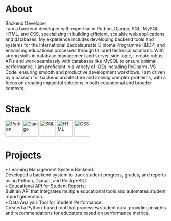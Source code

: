 # About 
Backend Developer<br>
I am a backend developer with expertise in Python, Django, SQL, MySQL, HTML, and CSS, specializing in building efficient, scalable web applications and databases. My experience includes developing backend tools and systems for the International Baccalaureate Diploma Programme (IBDP) and enhancing educational processes through tailored technical solutions.
With strong skills in database management and server-side logic, I create robust APIs and work seamlessly with databases like MySQL to ensure optimal performance. I am proficient in a variety of IDEs including PyCharm, VS Code, ensuring smooth and productive development workflows.
I am driven by a passion for backend architecture and solving complex problems, with a focus on creating impactful solutions in both educational and broader contexts.

# Stack
<img src="https://cdn.iconscout.com/icon/free/png-512/python-2-226051.png" alt="Python" width="50px" height="auto" /> <img src="https://static.djangoproject.com/img/logos/django-logo-positive.png" alt="Django" width="50px" height="auto" /> <img src="https://cdn-icons-png.flaticon.com/512/2772/2772128.png" alt="SQL" width="50px" height="auto" /> <img src="https://cdn1.iconfinder.com/data/icons/logotypes/32/badge-html-5-512.png" alt="HTML" width="50px" height="auto" />  <img src="https://cdn1.iconfinder.com/data/icons/logotypes/32/badge-css-3-512.png" alt="CSS" width="50px" height="auto" /> 

# Projects
• Learning Management System Backend:<br> Developed a
backend system to track student progress, grades, and
reports using Python, Django, and PostgreSQL.<br>
• Educational API for Student Reports:<br> Built an API that
integrates multiple educational tools and automates student
report generation.<br>
• Data Analysis Tool for Student Performance:<br> Created a
Python-based tool that processes student data, providing
insights and recommendations for educators based on
performance metrics.

